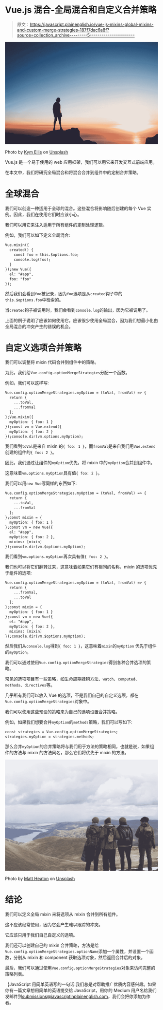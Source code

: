 # Vue.js 混合-全局混合和自定义合并策略

> 原文：<https://javascript.plainenglish.io/vue-js-mixins-global-mixins-and-custom-merge-strategies-187f7dac6a8f?source=collection_archive---------5----------------------->

![](img/d13fa26f25c2395783a1dcaf90400527.png)

Photo by [Kym Ellis](https://unsplash.com/@kymellis?utm_source=medium&utm_medium=referral) on [Unsplash](https://unsplash.com?utm_source=medium&utm_medium=referral)

Vue.js 是一个易于使用的 web 应用框架，我们可以用它来开发交互式前端应用。

在本文中，我们将研究全局混合和将混合合并到组件中的定制合并策略。

# 全球混合

我们可以创造一种适用于全球的混合。这些混合将影响随后创建的每个 Vue 实例。因此，我们在使用它们时应该小心。

我们可以用它来注入适用于所有组件的定制处理逻辑。

例如，我们可以如下定义全局混合:

```
Vue.mixin({
  created() {
    const foo = this.$options.foo;
    console.log(foo);
  }
});new Vue({
  el: "#app",
  foo: "foo"
});
```

然后我们会看到`foo`被记录，因为`foo`选项是从`created`钩子中的`this.$options.foo`中检索的。

当`created`钩子被调用时，我们会看到`console.log`的输出，因为它被调用了。

上面的例子说明了应该如何使用它。应该很少使用全局混合，因为我们想最小化由全局混合的冲突产生的错误的机会。

# 自定义选项合并策略

我们可以调整将 mixin 代码合并到组件中的策略。

为此，我们给`Vue.config.optionMergeStrategies`分配一个函数。

例如，我们可以这样写:

```
Vue.config.optionMergeStrategies.myOption = (toVal, fromVal) => {
  return {
    ...toVal,
    ...fromVal
  };
};Vue.mixin({
  myOption: { foo: 1 }
});const vm = Vue.extend({
  myOption: { foo: 2 }
});console.dir(vm.options.myOption);
```

我们看到`toVal`是来自 mixin 的`{ foo: 1 }`，而`fromVal`是来自我们用`Vue.extend`创建的组件的`{ foo: 2 }`。

因此，我们通过让组件的`myOption`优先，将 mixin 中的`myOption`合并到组件中。

这意味着`vm.options.myOption`具有值`{ foo: 2 }`。

我们可以用`new Vue`写同样的东西如下:

```
Vue.config.optionMergeStrategies.myOption = (toVal, fromVal) => {
  return {
    ...toVal,
    ...fromVal
  };
};const mixin = {
  myOption: { foo: 1 }
};const vm = new Vue({
  el: "#app",
  myOption: { foo: 2 },
  mixins: [mixin]
});console.dir(vm.$options.myOption);
```

我们看到`vm.options.myOption`再次具有值`{ foo: 2 }`。

我们也可以将它们翻转过来，这意味着如果它们有相同的名称，mixin 的选项优先于组件的选项:

```
Vue.config.optionMergeStrategies.myOption = (toVal, fromVal) => {
  return {
    ...fromVal,
    ...toVal
  };
};const mixin = {
  myOption: { foo: 1 }
};const vm = new Vue({
  el: "#app",
  myOption: { foo: 2 },
  mixins: [mixin]
});console.dir(vm.$options.myOption);
```

然后我们从`console.log`得到`{ foo: 1 }`，这意味着`mixin`的`myOption` 优先于组件的`myOption`。

我们可以通过使用`Vue.config.optionMergeStrategies`得到各种合并选项的策略。

常见的选项项目有一些策略，如生命周期挂钩方法、`watch`、`computed`、`methods`、`directives`等。

几乎所有我们可以放入 Vue 的选项，不是我们自己的自定义选项，都在`Vue.config.optionMergeStrategies`对象中。

我们可以使用这些预设的策略来为自己的选项设置合并策略。

例如，如果我们想要合并`myOption`的`methods`策略，我们可以写如下:

```
const strategies = Vue.config.optionMergeStrategies;
strategies.myOption = strategies.methods;
```

那么合并`myOption`的合并策略将与我们用于方法的策略相同，也就是说，如果组件的方法与 mixin 的方法同名，那么它们将优先于 mixin 的方法。

![](img/75b7c10bb2999910a7e05efc2405abe9.png)

Photo by [Matt Heaton](https://unsplash.com/@mattisrad?utm_source=medium&utm_medium=referral) on [Unsplash](https://unsplash.com?utm_source=medium&utm_medium=referral)

# 结论

我们可以定义全局 mixin 来将选项从 mixin 合并到所有组件。

这不应该经常使用，因为它会产生难以跟踪的冲突。

它应该只用于我们自己自定义的选项。

我们还可以创建自己的 mixin 合并策略，方法是给`Vue.config.optionMergeStrategies.optionName`添加一个属性，并设置一个函数，分别从 mixin 和 component 获取选项对象，然后返回合并后的对象。

最后，我们可以通过使用`Vue.config.optionMergeStrategies`对象来访问完整的策略列表。

【JavaScript 用简单英语写的一句话:我们总是对帮助推广优质内容感兴趣。如果你有一篇文章想用简单的英语提交给 JavaScript，用你的 Medium 用户名给我们发邮件到[submissions@javascriptinplainenglish.com](mailto:submissions@javascriptinplainenglish.com)，我们会把你添加为作者。